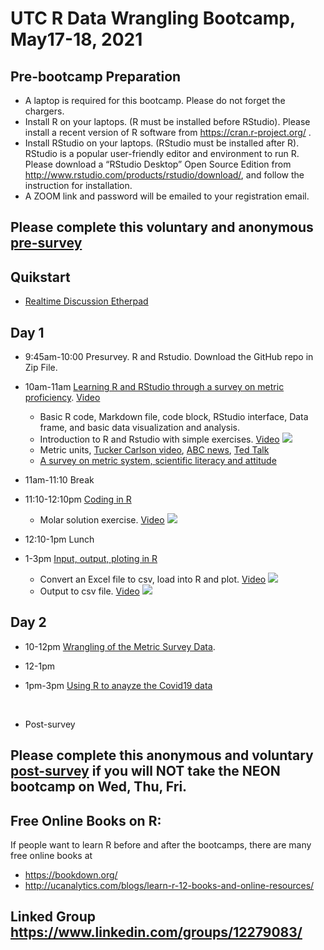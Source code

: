 # UTC R Data Wrangling Bootcamp, May17-18, 2021

## Pre-bootcamp Preparation
* A laptop is required for this bootcamp. Please do not forget the chargers. 
* Install R on your laptops. (R must be installed before RStudio).
Please install a recent version of R software from https://cran.r-project.org/ .
* Install RStudio on your laptops. (RStudio must be installed after R).
RStudio is a popular user-friendly editor and environment to run R.
Please download a “RStudio Desktop” Open Source Edition from http://www.rstudio.com/products/rstudio/download/, and follow the instruction for installation.
* A ZOOM link and password will be emailed to your registration email. 

## Please complete this voluntary and anonymous [pre-survey](https://forms.gle/hjJZW2RThdGsJKc97)

## Quikstart
* [Realtime Discussion Etherpad](https://etherpad.wikimedia.org/p/UTC-R-bootcamp2019)

## Day 1 
* 9:45am-10:00 	Presurvey. R and Rstudio. Download the GitHub repo in Zip File. 
* 10am-11am	[Learning R and RStudio through a survey on metric proficiency](https://github.com/BDSpoke-UTC-Spelman-Tuskegee-WVU/R-coding-bootcamp/tree/master/1.startRwMetricExample). [Video](https://youtu.be/Vn7zIUYxQ9U)
   * Basic R code, Markdown file, code block, RStudio interface, Data frame, and basic data visualization and analysis. 
   * Introduction to R and Rstudio with simple exercises. [Video](http://www.youtube.com/watch?v=LJIxbmDAhYM)
[![](https://i9.ytimg.com/vi/LJIxbmDAhYM/mq2.jpg?sqp=CLeo8vUF&rs=AOn4CLCVRPNCUV98kFe2aog51hZWwe5Ubg)](http://www.youtube.com/watch?v=LJIxbmDAhYM "BBD_simpleR")
   * Metric units, [Tucker Carlson video](https://youtu.be/1cPeZLCVWTw), [ABC news](https://youtu.be/MJd0aBQuTYQ), [Ted Talk](https://youtu.be/7bUVjJWA6Vw)
   * [A survey on metric system, scientific literacy and attitude](https://forms.gle/gEjbXTj2yP8JNx5G9)

* 11am-11:10 	Break 

* 11:10-12:10pm	[Coding in R](https://github.com/BDSpoke-UTC-Spelman-Tuskegee-WVU/R-coding-bootcamp/tree/master/2.coding) 
   * Molar solution exercise. [Video](https://youtu.be/H0Zkc-RuY-0)
[![](https://i9.ytimg.com/vi/H0Zkc-RuY-0/mq1.jpg?sqp=CPCn8vUF&rs=AOn4CLDmqFrClihZ3d4JKvfx23kGJS91bQ)](https://youtu.be/H0Zkc-RuY-0 "Molar solution")

* 12:10-1pm 	Lunch <br>

* 1-3pm	[Input, output, ploting in R](https://github.com/BDSpoke-UTC-Spelman-Tuskegee-WVU/R-bootcamp-summer2019/tree/master/3.input-output) 
    * Convert an Excel file to csv, load into R and plot. [Video](https://youtu.be/-ltUZ6YXwK8) 
[![](https://i9.ytimg.com/vi/-ltUZ6YXwK8/mq2.jpg?sqp=CKmr8vUF&rs=AOn4CLBCaKYoIYll-2KsiwxNhWeiJ3VZqQ)](https://youtu.be/-ltUZ6YXwK8 "Convert an Excel file to csv, load into R, and plot")
   * Output to csv file. [Video](https://youtu.be/Gscj7gGundo)
[![](https://i9.ytimg.com/vi/Gscj7gGundo/mq2.jpg?sqp=CL6u8vUF&rs=AOn4CLBVvUKAyOwbyO2zRekO3qeqAGv46Q)](https://youtu.be/Gscj7gGundo "Output to csv")

	
## Day 2 	
* 10-12pm 	[Wrangling of the Metric Survey Data](https://github.com/BDSpoke-UTC-Spelman-Tuskegee-WVU/R-coding-bootcamp/tree/master/4.dataWrangle-metricExample). 

* 12-1pm 	<br> 	

* 1pm-3pm	[Using R to anayze the Covid19 data](https://github.com/BDSpoke-UTC-Spelman-Tuskegee-WVU/R-coding-bootcamp/tree/master/5.sars-cov-2)

<br>

* Post-survey <br>

  
## Please complete this anonymous and voluntary [post-survey](https://forms.gle/zB9hH1MBr55WZpfT9) if you will NOT take the NEON bootcamp on Wed, Thu, Fri. 

## Free Online Books on R: 
If people want to learn R before and after the bootcamps, there are many free online books at 
* https://bookdown.org/
* http://ucanalytics.com/blogs/learn-r-12-books-and-online-resources/

## Linked Group https://www.linkedin.com/groups/12279083/
